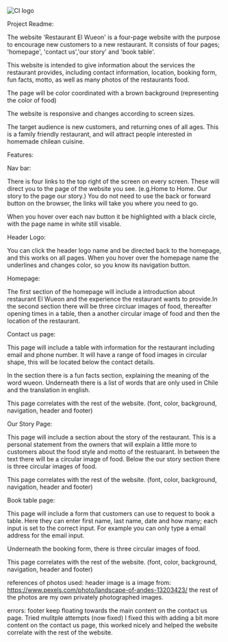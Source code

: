 ![CI logo](https://codeinstitute.s3.amazonaws.com/fullstack/ci_logo_small.png)


Project Readme:

The website 'Restaurant El Wueon' is a four-page website with the purpose to encourage new customers to a new restaurant. It consists of four pages; 'homepage', 'contact us','our story' and 'book table'.

This website is intended to give information about the services the restaurant provides, including contact information, location, booking form, fun facts, motto, as well as many photos of the restaurants food. 

The page will be color coordinated with a brown background (representing the color of food)  

The website is responsive and changes according to screen sizes.

The target audience is new customers, and returning ones of all ages. This is a family friendly restaurant, and will attract people interested in homemade chilean cuisine.


Features:

Nav bar:

There is four links to the top right of the screen on every screen. These will direct you to the page of the website you see. (e.g.Home to Home. Our story to the page our story.) You do not need to use the back or forward button on the browser, the links will take you where you need to go.

When you hover over each nav button it be highlighted with a black circle, with the page name in white still visable.

Header Logo:

You can click the header logo name and be directed back to the homepage, and this works on all pages. When you hover over the homepage name the underlines and changes color, so you know its navigation button.

Homepage:

The first section of the homepage will include a introduction about restaurant El Wueon and the experience the restaurant wants to provide.In the second section there will be three circluar images of food, thereafter opening times in a table, then a another circular image of food and then the location of the restaurant.

Contact us page:

This page will include a table with information for the restaurant including email and phone number.
It will have a range of food images in circular shape, this will be located below the contact details.

In the section there is a fun facts section, explaining the meaning of the word wueon.
Underneath there is a list of words that are only used in Chile and the translation in english.

This page correlates with the rest of the website. (font, color, background, navigation, header and footer)

Our Story Page:

This page will include a section about the story of the restaurant. This is a personal statement from the owners that will explain a little more to customers about the food style and motto of the restuarant. In between the text there will be a circular image of food. 
Below the our story section there is three circular images of food.

This page correlates with the rest of the website. (font, color, background, navigation, header and footer)

Book table page:

This page will include a form that customers can use to request to book a table. 
Here they can enter first name, last name, date and how many; each input is set to the correct input. For example you can only type a email address for the email input. 

Underneath the booking form, there is three circular images of food.

This page correlates with the rest of the website. (font, color, background, navigation, header and footer)


references of photos used:
header image is a image from: https://www.pexels.com/photo/landscape-of-andes-13203423/
the rest of the photos are my own privately photographed images.

errors: footer keep floating towards the main content on the contact us page. Tried mulitple attempts (now fixed) 
I fixed this with adding a bit more content on the contact us page, this worked nicely and helped the website correlate with the rest of the website.

